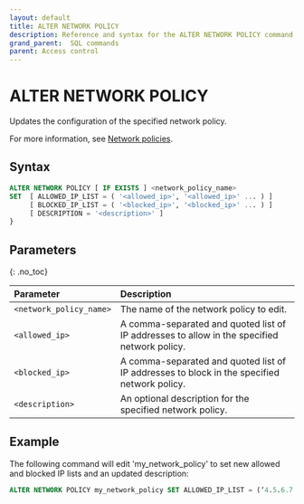 ```yaml
---
layout: default
title: ALTER NETWORK POLICY
description: Reference and syntax for the ALTER NETWORK POLICY command.
grand_parent:  SQL commands
parent: Access control
---
```


# ALTER NETWORK POLICY
Updates the configuration of the specified network policy.

For more information, see [Network policies](../../../Guides/security/network-policies.md).

## Syntax

```sql
ALTER NETWORK POLICY [ IF EXISTS ] <network_policy_name>
SET  [ ALLOWED_IP_LIST = ( '<allowed_ip>', '<allowed_ip>' ... ) ]
     [ BLOCKED_IP_LIST = ( '<blocked_ip>', '<blocked_ip>' ... ) ]
     [ DESCRIPTION = '<description>' ] 
}
```

## Parameters 
{: .no_toc} 

| Parameter  | Description |
| :--------- | :---------- |
| `<network_policy_name>`                              | The name of the network policy to edit.  |
| `<allowed_ip>`                      | A comma-separated and quoted list of IP addresses to allow in the specified network policy.  |         
| `<blocked_ip>` | A comma-separated and quoted list of IP addresses to block in the specified network policy.  |
| `<description>` | An optional description for the specified network policy. | 

## Example

The following command will edit 'my_network_policy' to set new allowed and blocked IP lists and an updated description: 

```sql
ALTER NETWORK POLICY my_network_policy SET ALLOWED_IP_LIST = (‘4.5.6.7’, ‘2.4.5.7’) BLOCKED_IP_LIST = (‘6.7.8.9’) DESCRIPTION = 'updated network policy'
```

